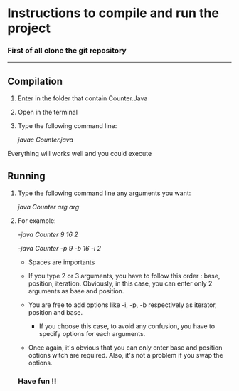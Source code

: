 # Instructions to compile and run the project

### First of all clone the git repository
***

## Compilation
1. Enter in the folder that contain Counter.Java
2. Open in the terminal
3. Type the following command line: 
    
    _javac Counter.java_

Everything will works well and you could execute

## Running 
1. Type the following command line any arguments you want:

    _java Counter arg arg_
2. For example: 

    -_java Counter 9 16 2_

    -_java Counter -p 9 -b 16 -i 2_

    * Spaces are importants
    * If you type 2 or 3 arguments, you have to follow this order : base, position, iteration. Obviously, in this case, you can enter only 2 arguments as base and position.
    * You are free to add options like -i, -p, -b respectively as iterator, position and base.
        
        * If you choose this case, to avoid any confusion, you have to specify options for each arguments.
    
    * Once again, it's obvious that you can only enter base and position options witch are required. Also, it's not a problem if you swap the options.


    ### ****Have fun !!****
